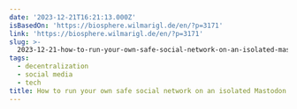 ```yaml
---
date: '2023-12-21T16:21:13.000Z'
isBasedOn: 'https://biosphere.wilmarigl.de/en/?p=3171'
link: 'https://biosphere.wilmarigl.de/en/?p=3171'
slug: >-
  2023-12-21-how-to-run-your-own-safe-social-network-on-an-isolated-mastodon-instance-l
tags:
  - decentralization
  - social media
  - tech
title: How to run your own safe social network on an isolated Mastodon instance (L
---
```


